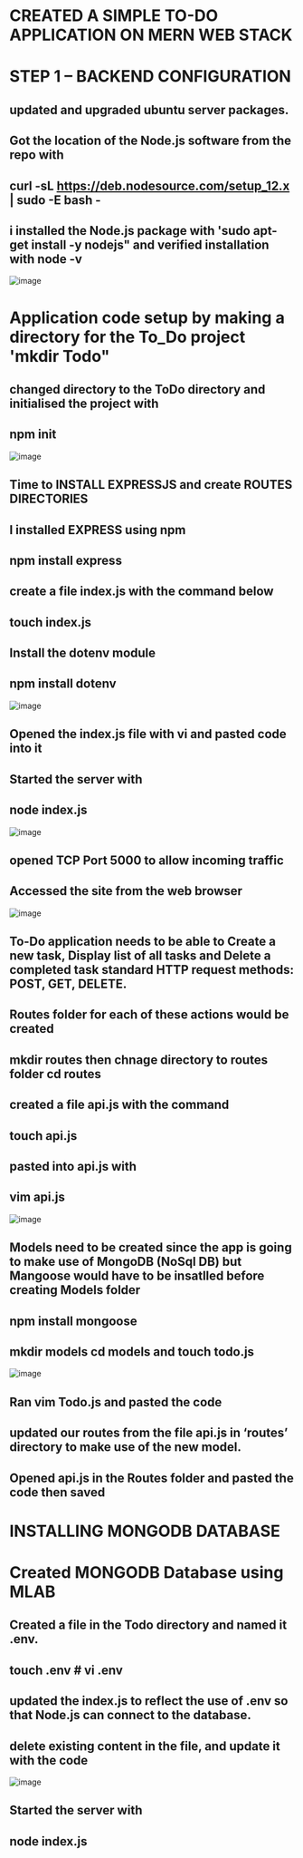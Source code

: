 # CREATED A SIMPLE TO-DO APPLICATION ON MERN WEB STACK
# STEP 1 – BACKEND CONFIGURATION
## updated and upgraded ubuntu server packages.
## Got the location of the Node.js software from the repo with 
## curl -sL https://deb.nodesource.com/setup_12.x | sudo -E bash -
## i installed the Node.js package with 'sudo apt-get install -y nodejs" and verified installation with node -v
![image](https://user-images.githubusercontent.com/101482368/158499708-7572f84f-f4a8-4815-9259-b7e80d6d854e.png)
# Application code setup by making a directory for the To_Do project 'mkdir Todo"
## changed directory to the ToDo directory and initialised the project with
## npm init 
![image](https://user-images.githubusercontent.com/101482368/158500234-29299f0f-5997-47f6-b755-e3fc5eb5949d.png)
## Time to INSTALL EXPRESSJS and create ROUTES DIRECTORIES
## I installed EXPRESS using npm
## npm install express
## create a file index.js with the command below 
## touch index.js
## Install the dotenv module
## npm install dotenv
![image](https://user-images.githubusercontent.com/101482368/158501152-a0c1256a-2ff6-4ed6-8e12-ea2e63dbcd89.png)
## Opened the index.js file with vi and pasted code into it
## Started the server with
## node index.js
![image](https://user-images.githubusercontent.com/101482368/158501665-212abbb9-87c7-4e61-a71d-1f18f91f6d54.png)
## opened TCP Port 5000 to allow incoming traffic 
##
## Accessed the site from the web browser
![image](https://user-images.githubusercontent.com/101482368/158502708-a0c99cbf-36f2-41ce-b249-d8f5380229ca.png)
## To-Do application needs to be able to Create a new task, Display list of all tasks and Delete a completed task standard HTTP request methods: POST, GET, DELETE.
## Routes folder for each of these actions would be created
## mkdir routes then chnage directory to routes folder cd routes
## created a file api.js with the command
## touch api.js
## pasted into api.js with 
## vim api.js
![image](https://user-images.githubusercontent.com/101482368/158504128-765b79b2-278d-4605-8aae-f2c9c300a2c0.png)
## Models need to be created since the app is going to make use of MongoDB (NoSql DB) but Mangoose would have to be insatlled before creating Models folder
## npm install mongoose
## mkdir models cd models and touch todo.js
![image](https://user-images.githubusercontent.com/101482368/158504726-d02b9677-2b4b-4b1b-b701-7130bcf3a295.png)
## Ran vim Todo.js and pasted the code
## updated our routes from the file api.js in ‘routes’ directory to make use of the new model.
## Opened api.js in the Routes folder and pasted the code then saved
# INSTALLING MONGODB DATABASE
# Created MONGODB Database using MLAB
## Created a file in the Todo directory and named it .env.
## touch .env   # vi .env
## updated the index.js to reflect the use of .env so that Node.js can connect to the database.
## delete existing content in the file, and update it with the code
![image](https://user-images.githubusercontent.com/101482368/158512558-81948a32-8b95-45ec-862e-ac637c258350.png)
## Started the server with 
## node index.js




##


